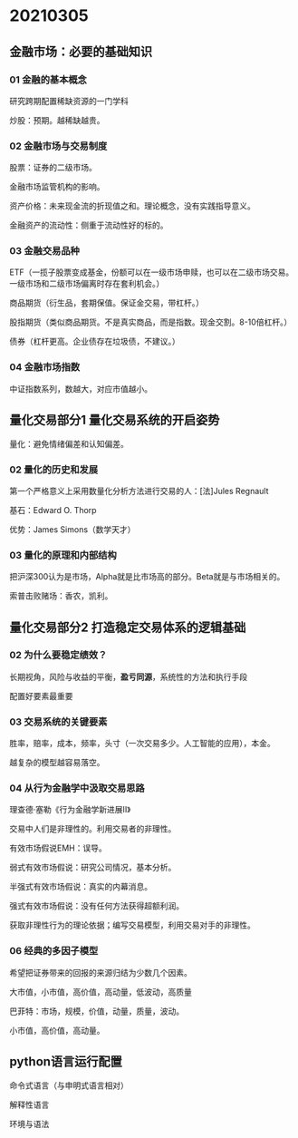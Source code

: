 # 20210305

## 金融市场：必要的基础知识

### 01 金融的基本概念

研究跨期配置稀缺资源的一门学科

炒股：预期。越稀缺越贵。

### 02 金融市场与交易制度

股票：证券的二级市场。

金融市场监管机构的影响。

资产价格：未来现金流的折现值之和。理论概念，没有实践指导意义。

金融资产的流动性：侧重于流动性好的标的。

### 03 金融交易品种

ETF（一揽子股票变成基金，份额可以在一级市场申赎，也可以在二级市场交易。一级市场和二级市场偏离时存在套利机会。）

商品期货（衍生品，套期保值。保证金交易，带杠杆。）

股指期货（类似商品期货。不是真实商品，而是指数。现金交割。8-10倍杠杆。）

债券（杠杆更高。企业债存在垃圾债，不建议。）

### 04 金融市场指数

中证指数系列，数越大，对应市值越小。



## 量化交易部分1 量化交易系统的开启姿势

量化：避免情绪偏差和认知偏差。

### 02 量化的历史和发展

第一个严格意义上采用数量化分析方法进行交易的人：[法]Jules Regnault

基石：Edward O. Thorp

优势：James Simons（数学天才）

### 03 量化的原理和内部结构

把沪深300认为是市场，Alpha就是比市场高的部分。Beta就是与市场相关的。

索普击败赌场：香农，凯利。



## 量化交易部分2 打造稳定交易体系的逻辑基础

### 02 为什么要稳定绩效？

长期视角，风险与收益的平衡，**盈亏同源**，系统性的方法和执行手段

配置好要素最重要

### 03 交易系统的关键要素

胜率，赔率，成本，频率，头寸（一次交易多少。人工智能的应用），本金。

越复杂的模型越容易落空。

### 04 从行为金融学中汲取交易思路

理查德·塞勒《行为金融学新进展Ⅱ》

交易中人们是非理性的。利用交易者的非理性。

有效市场假说EMH：误导。

弱式有效市场假说：研究公司情况，基本分析。

半强式有效市场假说：真实的内幕消息。

强式有效市场假说：没有任何方法获得超额利润。

获取非理性行为的理论依据；编写交易模型，利用交易对手的非理性。

### 06 经典的多因子模型

希望把证券带来的回报的来源归结为少数几个因素。

大市值，小市值，高价值，高动量，低波动，高质量

巴菲特：市场，规模，价值，动量，质量，波动。

小市值，高价值，高动量。



## python语言运行配置

命令式语言（与申明式语言相对）

解释性语言

环境与语法

